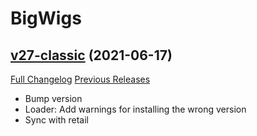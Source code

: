# BigWigs

## [v27-classic](https://github.com/BigWigsMods/BigWigs/tree/v27-classic) (2021-06-17)
[Full Changelog](https://github.com/BigWigsMods/BigWigs/compare/v26.2-classic...v27-classic) [Previous Releases](https://github.com/BigWigsMods/BigWigs/releases)

- Bump version  
- Loader: Add warnings for installing the wrong version  
- Sync with retail  
